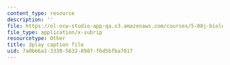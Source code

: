 ```yaml
---
content_type: resource
description: ''
file: https://ol-ocw-studio-app-qa.s3.amazonaws.com/courses/5-08j-biological-chemistry-ii-spring-2016/7a0b66a1333056328987f6d5bfba7017_5BVGTxRKwOw.vtt
file_type: application/x-subrip
resourcetype: Other
title: 3play caption file
uid: 7a0b66a1-3330-5632-8987-f6d5bfba7017
---
```

